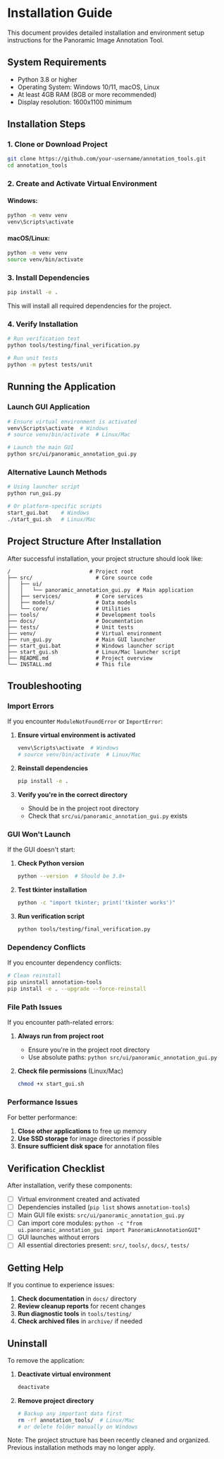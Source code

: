 # Installation Guide

This document provides detailed installation and environment setup instructions for the Panoramic Image Annotation Tool.

## System Requirements

- Python 3.8 or higher
- Operating System: Windows 10/11, macOS, Linux
- At least 4GB RAM (8GB or more recommended)
- Display resolution: 1600x1100 minimum

## Installation Steps

### 1. Clone or Download Project

```bash
git clone https://github.com/your-username/annotation_tools.git
cd annotation_tools
```

### 2. Create and Activate Virtual Environment

#### Windows:
```bash
python -m venv venv
venv\Scripts\activate
```

#### macOS/Linux:
```bash
python -m venv venv
source venv/bin/activate
```

### 3. Install Dependencies

```bash
pip install -e .
```

This will install all required dependencies for the project.

### 4. Verify Installation

```bash
# Run verification test
python tools/testing/final_verification.py

# Run unit tests
python -m pytest tests/unit
```

## Running the Application

### Launch GUI Application

```bash
# Ensure virtual environment is activated
venv\Scripts\activate  # Windows
# source venv/bin/activate  # Linux/Mac

# Launch the main GUI
python src/ui/panoramic_annotation_gui.py
```

### Alternative Launch Methods

```bash
# Using launcher script
python run_gui.py

# Or platform-specific scripts
start_gui.bat    # Windows
./start_gui.sh   # Linux/Mac
```

## Project Structure After Installation

After successful installation, your project structure should look like:

```
/                         # Project root
├── src/                    # Core source code
│   ├── ui/
│   │   └── panoramic_annotation_gui.py  # Main application
│   ├── services/           # Core services
│   ├── models/             # Data models
│   └── core/               # Utilities
├── tools/                  # Development tools
├── docs/                   # Documentation
├── tests/                  # Unit tests
├── venv/                   # Virtual environment
├── run_gui.py              # Main GUI launcher
├── start_gui.bat           # Windows launcher script
├── start_gui.sh            # Linux/Mac launcher script
├── README.md               # Project overview
└── INSTALL.md              # This file
```

## Troubleshooting

### Import Errors

If you encounter `ModuleNotFoundError` or `ImportError`:

1. **Ensure virtual environment is activated**
   ```bash
   venv\Scripts\activate  # Windows
   # source venv/bin/activate  # Linux/Mac
   ```

2. **Reinstall dependencies**
   ```bash
   pip install -e .
   ```

3. **Verify you're in the correct directory**
   - Should be in the project root directory
   - Check that `src/ui/panoramic_annotation_gui.py` exists

### GUI Won't Launch

If the GUI doesn't start:

1. **Check Python version**
   ```bash
   python --version  # Should be 3.8+
   ```

2. **Test tkinter installation**
   ```bash
   python -c "import tkinter; print('tkinter works')"
   ```

3. **Run verification script**
   ```bash
   python tools/testing/final_verification.py
   ```

### Dependency Conflicts

If you encounter dependency conflicts:

```bash
# Clean reinstall
pip uninstall annotation-tools
pip install -e . --upgrade --force-reinstall
```

### File Path Issues

If you encounter path-related errors:

1. **Always run from project root**
   - Ensure you're in the project root directory
   - Use absolute paths: `python src/ui/panoramic_annotation_gui.py`

2. **Check file permissions** (Linux/Mac)
   ```bash
   chmod +x start_gui.sh
   ```

### Performance Issues

For better performance:

1. **Close other applications** to free up memory
2. **Use SSD storage** for image directories if possible
3. **Ensure sufficient disk space** for annotation files

## Verification Checklist

After installation, verify these components:

- [ ] Virtual environment created and activated
- [ ] Dependencies installed (`pip list` shows `annotation-tools`)
- [ ] Main GUI file exists: `src/ui/panoramic_annotation_gui.py`
- [ ] Can import core modules: `python -c "from ui.panoramic_annotation_gui import PanoramicAnnotationGUI"`
- [ ] GUI launches without errors
- [ ] All essential directories present: `src/`, `tools/`, `docs/`, `tests/`

## Getting Help

If you continue to experience issues:

1. **Check documentation** in `docs/` directory
2. **Review cleanup reports** for recent changes
3. **Run diagnostic tools** in `tools/testing/`
4. **Check archived files** in `archive/` if needed

## Uninstall

To remove the application:

1. **Deactivate virtual environment**
   ```bash
   deactivate
   ```

2. **Remove project directory**
   ```bash
   # Backup any important data first
   rm -rf annotation_tools/  # Linux/Mac
   # or delete folder manually on Windows
   ```

Note: The project structure has been recently cleaned and organized. Previous installation methods may no longer apply.
